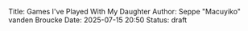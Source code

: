 Title: Games I've Played With My Daughter
Author: Seppe "Macuyiko" vanden Broucke
Date: 2025-07-15 20:50
Status: draft



